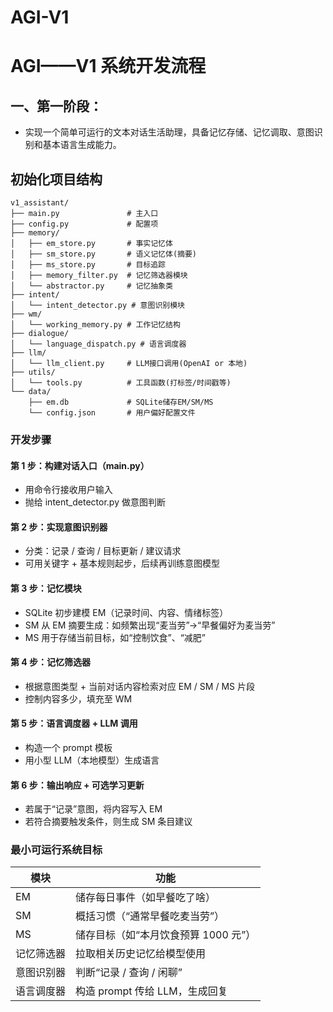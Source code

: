# AGI-V1

# AGI——V1 系统开发流程

## 一、第一阶段：

- 实现一个简单可运行的文本对话生活助理，具备记忆存储、记忆调取、意图识别和基本语言生成能力。

## 初始化项目结构

```text
v1_assistant/
├── main.py               # 主入口
├── config.py             # 配置项
├── memory/
│   ├── em_store.py       # 事实记忆体
│   ├── sm_store.py       # 语义记忆体(摘要)
│   ├── ms_store.py       # 目标追踪
│   ├── memory_filter.py  # 记忆筛选器模块
│   └── abstractor.py     # 记忆抽象类
├── intent/
│   └── intent_detector.py # 意图识别模块
├── wm/
│   └── working_memory.py # 工作记忆结构
├── dialogue/
│   └── language_dispatch.py # 语言调度器
├── llm/
│   └── llm_client.py     # LLM接口调用(OpenAI or 本地)
├── utils/
│   └── tools.py          # 工具函数(打标签/时间戳等)
└── data/
    ├── em.db             # SQLite储存EM/SM/MS
    └── config.json       # 用户偏好配置文件
```

### 开发步骤

#### 第 1 步：构建对话入口（main.py）

- 用命令行接收用户输入
- 抛给 intent_detector.py 做意图判断

#### 第 2 步：实现意图识别器

- 分类：记录 / 查询 / 目标更新 / 建议请求
- 可用关键字 + 基本规则起步，后续再训练意图模型

#### 第 3 步：记忆模块

- SQLite 初步建模 EM（记录时间、内容、情绪标签）
- SM 从 EM 摘要生成：如频繁出现“麦当劳”→“早餐偏好为麦当劳”
- MS 用于存储当前目标，如“控制饮食”、“减肥”

#### 第 4 步：记忆筛选器

- 根据意图类型 + 当前对话内容检索对应 EM / SM / MS 片段
- 控制内容多少，填充至 WM

#### 第 5 步：语言调度器 + LLM 调用

- 构造一个 prompt 模板
- 用小型 LLM（本地模型）生成语言

#### 第 6 步：输出响应 + 可选学习更新

- 若属于“记录”意图，将内容写入 EM
- 若符合摘要触发条件，则生成 SM 条目建议

### 最小可运行系统目标

| 模块       | 功能                                   |
|------------|----------------------------------------|
| EM         | 储存每日事件（如早餐吃了啥）           |
| SM         | 概括习惯（“通常早餐吃麦当劳”）         |
| MS         | 储存目标（如“本月饮食预算 1000 元”）   |
| 记忆筛选器 | 拉取相关历史记忆给模型使用             |
| 意图识别器 | 判断“记录 / 查询 / 闲聊”              |
| 语言调度器 | 构造 prompt 传给 LLM，生成回复        |
